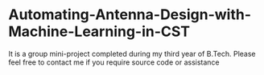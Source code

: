 # Automating-Antenna-Design-with-Machine-Learning-in-CST
It is a group mini-project completed during my third year of B.Tech. Please feel free to contact me if you require source code or assistance
